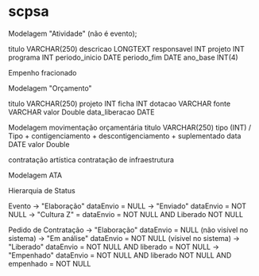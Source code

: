 # scpsa

Modelagem "Atividade" (não é evento);

titulo VARCHAR(250)
descricao LONGTEXT
responsavel INT
projeto INT
programa INT
periodo_inicio DATE
periodo_fim DATE
ano_base INT(4)



Empenho fracionado


Modelagem "Orçamento"

titulo VARCHAR(250)
projeto INT
ficha INT
dotacao VARCHAR
fonte VARCHAR
valor Double
data_liberacao DATE

Modelagem movimentação orçamentária
titulo VARCHAR(250)
tipo (INT) / Tipo
	+ contigenciamento
	+ descontigenciamento
	+ suplementado
data DATE
valor Double


contratação artística 
contratação de infraestrutura

Modelagem ATA


Hierarquia de Status

Evento 
	-> "Elaboração" dataEnvio = NULL
	-> "Enviado" dataEnvio = NOT NULL
	-> "Cultura Z" = dataEnvio = NOT NULL AND Liberado NOT NULL
	
Pedido de Contratação 
	-> "Elaboração" dataEnvio = NULL (não visível no sistema)
	-> "Em análise" dataEnvio = NOT NULL (vísivel no sistema)
	-> "Liberado"  dataEnvio = NOT NULL AND liberado = NOT NULL
	-> "Empenhado" dataEnvio = NOT NULL AND liberado NOT NULL AND empenhado = NOT NULL

